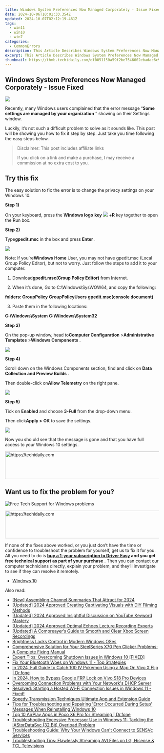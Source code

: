 ```yaml
---
title: Windows System Preferences Now Managed Corporately - Issue Fixed
date: 2024-10-06T10:01:33.354Z
updated: 2024-10-07T02:12:19.461Z
tags:
  - win11
  - win10
  - win7
categories:
  - CommonErrors
description: This Article Describes Windows System Preferences Now Managed Corporately - Issue Fixed
excerpt: This Article Describes Windows System Preferences Now Managed Corporately - Issue Fixed
thumbnail: https://thmb.techidaily.com/df0051150a59f2be7546002ebadac6c91a67abcc0cae700de7b83f4b7dc74cf2.jpg
---
```


## Windows System Preferences Now Managed Corporately - Issue Fixed

![](https://images.drivereasy.com/wp-content/uploads/2018/07/img_5b51b1bd9c9c1.jpg)

 Recently, many Windows users complained that the error message “**Some settings are managed by your organization** ” showing on their Settings window.

 Luckily, it’s not such a difficult problem to solve as it sounds like. This post will be showing you how to fix it step by step. Just take you time following the easy steps below.

>  Disclaimer: This post includes affiliate links
>
>  If you click on a link and make a purchase, I may receive a commission at no extra cost to you.
>

## Try this fix

 The easy solution to fix the error is to change the privacy settings on your Windows 10.

**Step 1)**

 On your keyboard, press the **Windows logo** **key** ![](https://images.drivereasy.com/wp-content/uploads/2018/02/win-key-3.png) +**R** key together to open the Run box.

**Step 2)**

 Type**gpedit.msc** in the box and press **Enter** .

![](https://images.drivereasy.com/wp-content/uploads/2018/02/img_5a90c98470510.png)

 Note: If you’re**Windows Home** User, you may not have gpedit.msc (Local Group Policy Editor), but not to worry. Just follow the steps to add it to your computer.

 1) Download**gpedit.msc(Group Policy Editor)** from Internet.

 2) When it’s done, Go to C:\\Windows\\SysWOW64, and copy the following:

**folders: GroupPolicy**
**GroupPolicyUsers**
**gpedit.msc(console document)**

3) Paste them in the following locations:

**C:\\Windows\\System**
**C:\\Windows\\System32**

**Step 3)**

 On the pop-up window, head to**Computer Configuration** \>**Administrative Templates** \>**Windows Components** .

![](https://images.drivereasy.com/wp-content/uploads/2018/02/img_5a90cac5c9281.png)

**Step 4)**

 Scroll down on the Windows Components section, find and click on **Data Collection and Preview Builds** .

 Then double-click on**Allow Telemetry** on the right pane.

![](https://images.drivereasy.com/wp-content/uploads/2018/02/img_5a90cc85b95a9.jpg)

**Step 5)**

 Tick on **Enabled**  and choose **3-Full**  from the drop-down menu.

 Then click**Apply >** **OK** to save the settings.

![](https://images.drivereasy.com/wp-content/uploads/2018/02/img_5a90cce3af29a.jpg)

Now you sho uld see that the message is gone and that you have full access to your Windows 10 settings.

<!-- affiliate ads begin -->
<a href="https://aligracehair.sjv.io/c/5597632/1885947/19272" target="_top" id="1885947">
  <img src="//a.impactradius-go.com/display-ad/19272-1885947" border="0" alt="https://techidaily.com" width="728" height="90"/>
</a>
<img height="0" width="0" src="https://aligracehair.sjv.io/i/5597632/1885947/19272" style="position:absolute;visibility:hidden;" border="0" />
<!-- affiliate ads end -->

## Want us to fix the problem for you?

![Free Tech Support for Windows problems](https://images.drivereasy.com/wp-content/uploads/2017/05/Free-Tech-Support.jpg)

<!-- affiliate ads begin -->
<a href="https://aligracehair.sjv.io/c/5597632/1959712/19272" target="_top" id="1959712">
  <img src="//a.impactradius-go.com/display-ad/19272-1959712" border="0" alt="https://techidaily.com" width="728" height="90"/>
</a>
<img height="0" width="0" src="https://aligracehair.sjv.io/i/5597632/1959712/19272" style="position:absolute;visibility:hidden;" border="0" />
<!-- affiliate ads end -->

 If none of the fixes above worked, or you just don’t have the time or confidence to troubleshoot the problem for yourself, get us to fix it for you. All you need to do is **[buy a 1-year subscription to Driver Easy](https://tools.techidaily.com/drivereasy/download/) and you get free technical support as part of your purchase** . Then you can contact our computer technicians directly, explain your problem, and they’ll investigate to see if they can resolve it remotely.

* [Windows 10](https://tools.techidaily.com/drivereasy/download/)

<ins class="adsbygoogle"
     style="display:block"
     data-ad-format="autorelaxed"
     data-ad-client="ca-pub-7571918770474297"
     data-ad-slot="1223367746"></ins>

<ins class="adsbygoogle"
     style="display:block"
     data-ad-client="ca-pub-7571918770474297"
     data-ad-slot="8358498916"
     data-ad-format="auto"
     data-full-width-responsive="true"></ins>

<span class="atpl-alsoreadstyle">Also read:</span>
<div><ul>
<li><a href="https://facebook-record-videos.techidaily.com/new-assembling-channel-summaries-that-attract-for-2024/"><u>[New] Assembling Channel Summaries That Attract for 2024</u></a></li>
<li><a href="https://facebook-video-share.techidaily.com/updated-2024-approved-creating-captivating-visuals-with-diy-filming-methods/"><u>[Updated] 2024 Approved Creating Captivating Visuals with DIY Filming Methods</u></a></li>
<li><a href="https://youtube-zero.techidaily.com/ed-2024-approved-insightful-discussion-on-youtube-keyword-mastery/"><u>[Updated] 2024 Approved Insightful Discussion on YouTube Keyword Mastery</u></a></li>
<li><a href="https://desktop-recording.techidaily.com/updated-2024-approved-optimal-echoes-lecture-recording-experts/"><u>[Updated] 2024 Approved Optimal Echoes Lecture Recording Experts</u></a></li>
<li><a href="https://on-screen-recording.techidaily.com/updated-a-compreayers-guide-to-smooth-and-clear-xbox-screen-recordings/"><u>[Updated] A Compreayer’s Guide to Smooth and Clear Xbox Screen Recordings</u></a></li>
<li><a href="https://common-error.techidaily.com/brightness-lacks-control-in-modern-windows-oses/"><u>Brightness Lacks Control in Modern Windows OSes</u></a></li>
<li><a href="https://common-error.techidaily.com/comprehensive-solution-for-your-steelseries-x70-pen-clicker-problems-a-complete-fixing-manual/"><u>Comprehensive Solution for Your SteelSeries X70 Pen Clicker Problems: A Complete Fixing Manual</u></a></li>
<li><a href="https://common-error.techidaily.com/expert-tips-overcoming-shutdown-issues-in-windows-10-fixed/"><u>Expert Tips: Overcoming Shutdown Issues in Windows 10 [FIXED]</u></a></li>
<li><a href="https://common-error.techidaily.com/fix-your-bluetooth-woes-on-windows-11-top-strategies/"><u>Fix Your Bluetooth Woes on Windows 11 - Top Strategies</u></a></li>
<li><a href="https://change-location.techidaily.com/in-2024-full-guide-to-catch-100-iv-pokemon-using-a-map-on-vivo-x-flip-drfone-by-drfone-virtual-android/"><u>In 2024, Full Guide to Catch 100 IV Pokémon Using a Map On Vivo X Flip | Dr.fone</u></a></li>
<li><a href="https://bypass-frp.techidaily.com/in-2024-how-to-bypass-google-frp-lock-on-vivo-s18-pro-devices-by-drfone-android/"><u>In 2024, How to Bypass Google FRP Lock on Vivo S18 Pro Devices</u></a></li>
<li><a href="https://common-error.techidaily.com/overcoming-connection-problems-with-your-networks-dhcp-server/"><u>Overcoming Connection Problems with Your Network's DHCP Server</u></a></li>
<li><a href="https://common-error.techidaily.com/resolved-starting-a-hosted-wi-fi-connection-issues-in-windows-11-fixed/"><u>Resolved: Starting a Hosted Wi-Fi Connection Issues in Windows 11 - Fixed!</u></a></li>
<li><a href="https://extra-hints.techidaily.com/speedy-transmission-techniques-ultimate-app-and-extension-guide/"><u>Speedy Transmission Techniques Ultimate App and Extension Guide</u></a></li>
<li><a href="https://common-error.techidaily.com/tips-for-troubleshooting-and-repairing-error-occurred-during-setup-messages-when-reinstalling-windows-10/"><u>Tips for Troubleshooting and Repairing 'Error Occurred During Setup' Messages When Reinstalling Windows 10</u></a></li>
<li><a href="https://screen-mirror.techidaily.com/top-10-airplay-apps-in-poco-x6-pro-for-streaming-drfone-by-drfone-android/"><u>Top 10 AirPlay Apps in Poco X6 Pro for Streaming | Dr.fone</u></a></li>
<li><a href="https://common-error.techidaily.com/troubleshooting-excessive-processor-use-in-windows-11-tackling-the-iastordatasvc-32-bit-overload-problem/"><u>Troubleshooting Excessive Processor Use in Windows 11: Tackling the IAStorDataSvc (32 Bit) Overload Problem</u></a></li>
<li><a href="https://common-error.techidaily.com/troubleshooting-guide-why-your-windows-cant-connect-to-sensvc-services/"><u>Troubleshooting Guide: Why Your Windows Can't Connect to SENSVc Services</u></a></li>
<li><a href="https://some-approaches.techidaily.com/troubleshooting-tips-flawlessly-streaming-avi-files-on-lg-hisense-and-tcl-televisions/"><u>Troubleshooting Tips: Flawlessly Streaming AVI Files on LG, Hisense & TCL Televisions</u></a></li>
</ul></div>

